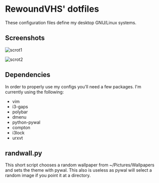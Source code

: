 # RewoundVHS' dotfiles

These configuration files define my desktop GNU/Linux systems.

## Screenshots

![scrot1](https://user-images.githubusercontent.com/23706925/46371416-4f04c580-c656-11e8-840c-6ffbd1fbdf9c.png)

![scrot2](https://user-images.githubusercontent.com/23706925/46371127-7f982f80-c655-11e8-8865-b8cf1ebae6ff.png)

## Dependencies

In order to properly use my configs you'll need a few packages. I'm currently using the following:
- vim
- i3-gaps
- polybar
- dmenu
- python-pywal
- compton
- i3lock
- urxvt

## randwall.py

This short script chooses a random wallpaper from ~/Pictures/Wallpapers and sets the theme with pywal. This also is useless as pywal will select a random image if you point it at a directory.
